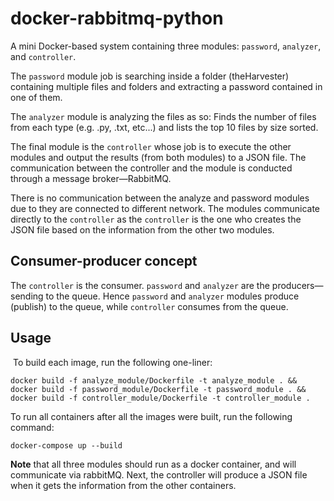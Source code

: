 # docker-rabbitmq-python

A mini Docker-based system containing three modules: `password`, `analyzer`, and `controller`.

The `password` module job is searching inside a folder (theHarvester) containing multiple files and folders and extracting a password contained in one of them.

The `analyzer` module is analyzing the files as so:
Finds the number of files from each type (e.g. .py, .txt, etc...) and lists the top 10 files by size sorted.

The final module is the `controller` whose job is to execute the other modules and output the results (from both modules) to a JSON file.
The communication between the controller and the module is conducted through a message broker—RabbitMQ.

There is no communication between the analyze and password modules due to they are connected to different network. The modules communicate directly to the `controller` as the `controller` is the one who creates the JSON file based on the information from the other two modules.

## Consumer-producer concept

The `controller` is the consumer. `password` and `analyzer` are the producers—sending to the queue. Hence `password` and `analyzer` modules produce (publish) to the queue, while `controller` consumes from the queue.

## Usage

 To build each image, run the following one-liner:

```docker
docker build -f analyze_module/Dockerfile -t analyze_module . && docker build -f password_module/Dockerfile -t password_module . && docker build -f controller_module/Dockerfile -t controller_module .
```

To run all containers after all the images were built, run the following command:

```docker
docker-compose up --build
```

**Note** that all three modules should run as a docker container, and will communicate via rabbitMQ. Next, the controller will produce a JSON file when it gets the information from the other containers.
